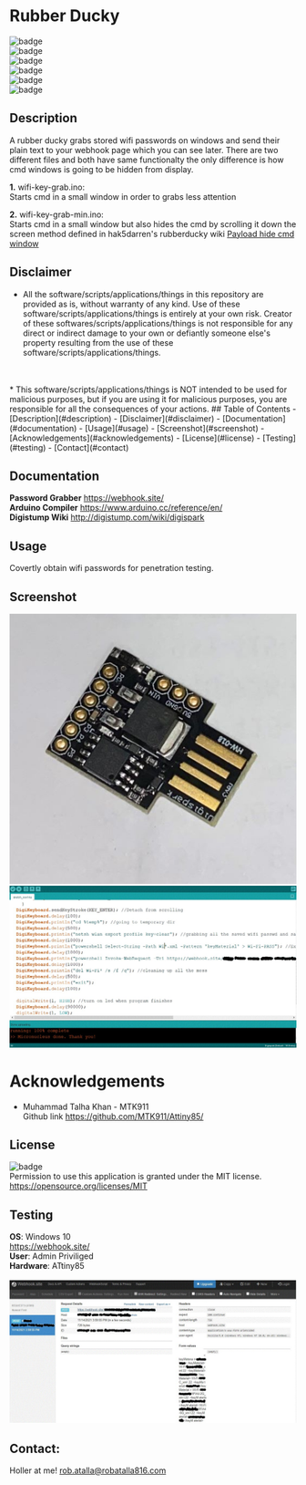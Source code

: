 # Rubber Ducky

  ![badge](https://img.shields.io/github/languages/top/ratalla816/rubber-ducky)
  <br> 
  ![badge](https://img.shields.io/github/languages/count/ratalla816/rubber-ducky)
  <br>
  ![badge](https://img.shields.io/github/issues/ratalla816/rubber-ducky)
  <br>
  ![badge](https://img.shields.io/github/issues-closed/ratalla816/rubber-ducky)
  <br>
  ![badge](https://img.shields.io/github/last-commit/ratalla816/rubber-ducky)
  <br>
  ![badge](https://img.shields.io/badge/license-MIT-important)
  
  ## Description
  
  A rubber ducky grabs stored wifi passwords on windows and send their plain text to your webhook page which you can see later. There are two different files and both have same functionalty the only difference is how cmd windows is going to be hidden from display.

**1.** wifi-key-grab.ino:<br>
Starts cmd in a small window in order to grabs less attention

**2.** wifi-key-grab-min.ino:<br>
Starts cmd in a small window but also hides the cmd by scrolling it down the screen method defined in hak5darren's rubberducky wiki [Payload hide cmd window](https://github.com/hak5darren/USB-Rubber-Ducky/wiki/Payload---hide-cmd-window)

 ## Disclaimer

 * All the software/scripts/applications/things in this repository are provided as is, without warranty of any kind. Use of these software/scripts/applications/things is entirely at your own risk. Creator of these softwares/scripts/applications/things is not responsible for any direct or indirect damage to your own or defiantly someone else's property resulting from the use of these software/scripts/applications/things.
 <br>
 <br>
  * This software/scripts/applications/things is NOT intended to be used for malicious purposes, but if you are using it for malicious purposes, you are responsible for all the consequences of your actions.
  ## Table of Contents
  - [Description](#description)
  - [Disclaimer](#disclaimer)
  - [Documentation](#documentation)
  - [Usage](#usage)
  - [Screenshot](#screenshot)
  - [Acknowledgements](#acknowledgements)
  - [License](#license)
  - [Testing](#testing)
  - [Contact](#contact)

  ## Documentation
  **Password Grabber** <https://webhook.site/><br>
  **Arduino Compiler** <https://www.arduino.cc/reference/en/><br>
  **Digistump Wiki** <http://digistump.com/wiki/digispark>
 
  ## Usage
  Covertly obtain wifi passwords for penetration testing.

  ## Screenshot
  ![screenshot](./assets/images/attiny85.jpg)<br>
  ![screenshot](./assets/images/compiled.jpg)<br>
  # Acknowledgements
  
  * Muhammad Talha Khan - MTK911
    <br>
  Github link <https://github.com/MTK911/Attiny85/>

    
  ## License
  ![badge](https://img.shields.io/badge/license-MIT-important)
  <br>
  Permission to use this application is granted under the MIT license. <https://opensource.org/licenses/MIT>


  ## Testing
**OS**: Windows 10 
<br>
<https://webhook.site/>
<br>
**User**: Admin Priviliged
<br>
**Hardware**: ATtiny85 
<br>
<br>
![testing](./assets/images/webhook.jpg)

  ## Contact:
  Holler at me! <a href="mailto:rob.atalla@robatalla816.com">rob.atalla@robatalla816.com</a>
